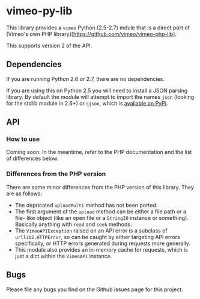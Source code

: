 # vimeo-py-lib

This library provides a `vimeo` Python (2.5-2.7) mdule that is a direct port of
(Vimeo's own PHP library)[https://github.com/vimeo/vimeo-php-lib].

This supports version 2 of the API.

## Dependencies

If you are running Python 2.6 or 2.7, there are no dependencies.

If you are using this on Python 2.5 you will need to install a JSON parsing
library. By default the module will attempt to import the names `json` (looking
for the stdlib module in 2.6+) or `cjson`, which is
[available on PyPi](https://pypi.python.org/pypi/python-cjson).

## API

### How to use

Coming soon. In the meantime, refer to the PHP documentation and the list of
differences below.

### Differences from the PHP version

There are some minor differences from the PHP version of this library. They are
as follows:

* The depricated `uploadMulti` method has not been ported.
* The first argument of the `upload` method can be either a file path or a file-
  like object (like an open file or a `StringIO` instance or something).
  Basically anything with `read` and `seek` methods.
* The `VimeoAPIException` raised on an API error is a subclass of
  `urllib2.HTTPError`, so can be caught by either targeting API errors
  specifically, or HTTP errors generated during requests more generally.
* This module also provides an in-memory cache for requests, which is just a
  dict within the `VimeoAPI` instance.

## Bugs

Please file any bugs you find on the Github issues page for this project.
